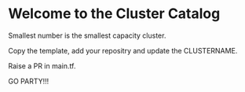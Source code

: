 # Welcome to the Cluster Catalog

Smallest number is the smallest capacity cluster.

Copy the template, add your repositry and update the CLUSTERNAME.

Raise a PR in main.tf.

GO PARTY!!!